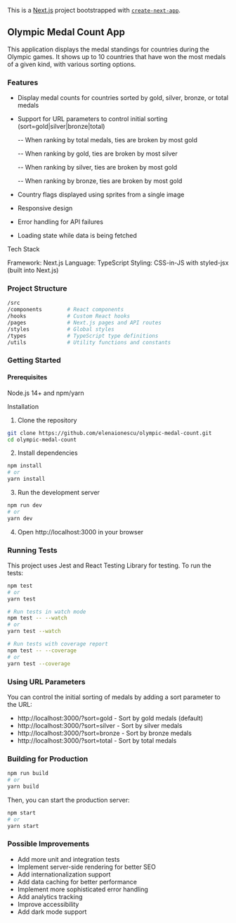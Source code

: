 This is a [Next.js](https://nextjs.org) project bootstrapped with [`create-next-app`](https://nextjs.org/docs/app/api-reference/cli/create-next-app).

## Olympic Medal Count App

This application displays the medal standings for countries during the Olympic games. It shows up to 10 countries that have won the most medals of a given kind, with various sorting options.


### Features

- Display medal counts for countries sorted by gold, silver, bronze, or total medals
- Support for URL parameters to control initial sorting (sort=gold|silver|bronze|total)
  
    -- When ranking by total medals, ties are broken by most gold
  
    -- When ranking by gold, ties are broken by most silver
  
    -- When ranking by silver, ties are broken by most gold
  
    -- When ranking by bronze, ties are broken by most gold

- Country flags displayed using sprites from a single image
- Responsive design
- Error handling for API failures
- Loading state while data is being fetched

Tech Stack

Framework: Next.js
Language: TypeScript
Styling: CSS-in-JS with styled-jsx (built into Next.js)

### Project Structure
```bash
/src
/components        # React components
/hooks             # Custom React hooks
/pages             # Next.js pages and API routes
/styles            # Global styles
/types             # TypeScript type definitions
/utils             # Utility functions and constants
```

### Getting Started
#### Prerequisites

Node.js 14+ and npm/yarn

Installation

1. Clone the repository
```bash
git clone https://github.com/elenaionescu/olympic-medal-count.git
cd olympic-medal-count
```

2. Install dependencies
```bash
npm install
# or
yarn install
```

3. Run the development server
```bash
npm run dev
# or
yarn dev
```

4. Open http://localhost:3000 in your browser

### Running Tests
This project uses Jest and React Testing Library for testing. To run the tests:
```bash # Run all tests
npm test
# or
yarn test

# Run tests in watch mode
npm test -- --watch
# or
yarn test --watch

# Run tests with coverage report
npm test -- --coverage
# or
yarn test --coverage
```

### Using URL Parameters
You can control the initial sorting of medals by adding a sort parameter to the URL:

- http://localhost:3000/?sort=gold - Sort by gold medals (default)
- http://localhost:3000/?sort=silver - Sort by silver medals
- http://localhost:3000/?sort=bronze - Sort by bronze medals
- http://localhost:3000/?sort=total - Sort by total medals

### Building for Production
```bash
npm run build
# or
yarn build
```
Then, you can start the production server:
```bash
npm start
# or
yarn start
```

### Possible Improvements

- Add more unit and integration tests
- Implement server-side rendering for better SEO
- Add internationalization support
- Add data caching for better performance
- Implement more sophisticated error handling
- Add analytics tracking
- Improve accessibility
- Add dark mode support
